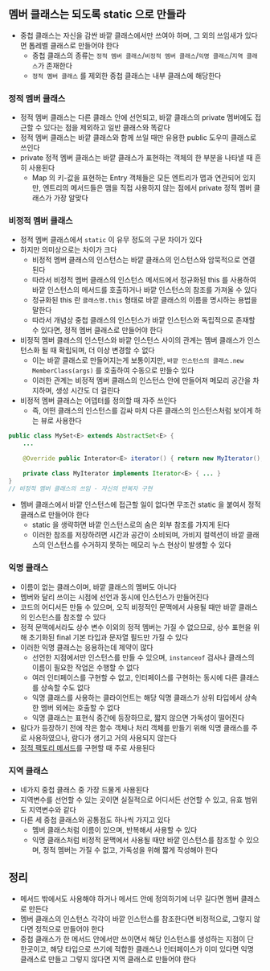 ## 멤버 클래스는 되도록 static 으로 만들라

* 중첩 클래스는 자신을 감싼 바깥 클래스에서만 쓰여야 하며, 그 외의 쓰임새가 있다면 톱레벨 클래스로 만들어야 한다
    * 중첩 클래스의 종류는 `정적 멤버 클래스`/`비정적 멤버 클래스`/`익명 클래스`/`지역 클래스`가 존재한다
    * `정적 멤버 클래스` 를 제외한 중첩 클래스는 내부 클래스에 해당한다
    
### 정적 멤버 클래스

* 정적 멤버 클래스는 다른 클래스 안에 선언되고, 바깥 클래스의 private 멤버에도 접근할 수 있다는 점을 제외하고 일반 클래스와 똑같다
* 정적 멤버 클래스는 바깥 클래스와 함께 쓰일 때만 유용한 public 도우미 클래스로 쓰인다
* private 정적 멤버 클래스는 바깥 클래스가 표현하는 객체의 한 부분을 나타낼 때 흔히 사용된다
    * Map 의 키-값을 표현하는 Entry 객체들은 모든 엔트리가 맵과 연관되어 있지만, 엔트리의 메서드들은 맴을 직접 사용하지 않는 점에서 private 정적 멤버 클래스가 가장 알맞다

### 비정적 멤버 클래스

* 정적 멤버 클래스에서 `static` 이 유무 정도의 구문 차이가 있다
* 하지만 의미상으로는 차이가 크다 
    * 비정적 멤버 클래스의 인스턴스는 바깥 클래스의 인스턴스와 암묵적으로 연결된다
    * 따라서 비정적 멤버 클래스의 인스턴스 메서드에서 정규화된 this 를 사용하여 바깥 인스턴스의 메서드를 호출하거나 바깥 인스턴스의 참조를 가져올 수 있다
    * 정규화된 this 란 `클래스명.this` 형태로 바깥 클래스의 이름을 명시하는 용법을 말한다
    * 따라서 개념상 중첩 클래스의 인스턴스가 바깥 인스턴스와 독립적으로 존재할 수 있다면, 정적 멤버 클래스로 만들어야 한다
* 비정적 멤버 클래스의 인스턴스와 바깥 인스턴스 사이의 관계는 멤버 클래스가 인스턴스화 될 때 확립되며, 더 이상 변경할 수 없다
    * 이는 바깥 클래스로 만들어지는게 보통이지만, `바깥 인스턴스의 클래스.new MemberClass(args)` 를 호출하여 수동으로 만들수 있다
    * 이러한 관계는 비정적 멤버 클래스의 인스턴스 안에 만들어져 메모리 공간을 차지하며, 생성 시간도 더 걸린다
* 비정적 멤버 클래스는 어뎁터를 정의할 때 자주 쓰인다
    * 즉, 어떤 클래스의 인스턴스를 감싸 마치 다른 클래스의 인스턴스처럼 보이게 하는 뷰로 사용한다
    
```java
public class MySet<E> extends AbstractSet<E> {
    ...
    
    @Override public Interator<E> iterator() { return new MyIterator(); }
    
    private class MyIterator implements Iterator<E> { ... }
}
// 비정적 멤버 클래스의 쓰임 - 자신의 반복자 구현
```

* 멤버 클래스에서 바깥 인스턴스에 접근할 일이 없다면 무조건 static 을 붙여서 정적 클래스로 만들어야 한다
    * static 을 생략하면 바깥 인스턴스로의 숨은 외부 참조를 가지게 된다
    * 이러한 참조를 저장하려면 시간과 공간이 소비되며, 가비지 컬렉션이 바깥 클래스의 인스턴스를 수거하지 못하는 메모리 누스 현상이 발생할 수 있다
    
### 익명 클래스

* 이름이 없는 클래스이며, 바깥 클래스의 멤버도 아니다
* 멤버와 달리 쓰이는 시점에 선언과 동시에 인스턴스가 만들어진다
* 코드의 어디서든 만들 수 있으며, 오직 비정적인 문맥에서 사용될 때만 바깥 클래스의 인스턴스를 참조할 수 있다
* 정적 문맥에서라도 상수 변수 이외의 정적 멤버는 가질 수 없으므로, 상수 표현을 위해 초기화된 final 기본 타입과 문자열 필드만 가질 수 있다
* 이러한 익명 클래스는 응용하는데 제약이 많다
    * 선언한 지점에서만 인스턴스를 만들 수 있으며, `instanceof` 검사나 클래스의 이름이 필요한 작업은 수행할 수 없다
    * 여러 인터페이스를 구현할 수 없고, 인터페이스를 구현하는 동시에 다른 클래스를 상속할 수도 없다
    * 익명 클래스를 사용하는 클라이언트는 해당 익명 클래스가 상위 타입에서 상속한 멤버 외에는 호출할 수 없다
    * 익명 클래스는 표현식 중간에 등장하므로, 짧지 않으면 가독성이 떨어진다
* 람다가 등장하기 전에 작은 함수 객체나 처리 객체를 만들기 위해 익명 클래스를 주로 사용하였으나, 람다가 생기고 거의 사용되지 않는다
* [정적 팩토리 메서드](아이템20%20추상%20클래스보다는%20인터페이스를%20우선하라.md/#골격-구현-클래스)를 구현할 때 주로 사용된다

### 지역 클래스

* 네가지 중첩 클래스 중 가장 드물게 사용된다
* 지역변수를 선언할 수 있는 곳이면 실질적으로 어디서든 선언할 수 있고, 유효 범위도 지역변수와 같다
* 다른 세 중첩 클래스와 공통점도 하나씩 가지고 있다
    * 멤버 클래스처럼 이름이 있으며, 반복해서 사용할 수 있다
    * 익명 클래스처럼 비정적 문맥에서 사용될 때만 바깥 인스턴스를 참조할 수 있으며, 정적 멤버는 가질 수 없고, 가독성을 위해 짧게 작성해야 한다
  
## 정리

* 메서드 밖에서도 사용해야 하거나 메서드 안에 정의하기에 너무 길다면 멤버 클래스로 만든다
* 멤버 클래스의 인스턴스 각각이 바깥 인스턴스를 참조한다면 비정적으로, 그렇지 않다면 정적으로 만들어야 한다
* 중첩 클래스가 한 메서드 안에서만 쓰이면서 해당 인스턴스를 생성하는 지점이 단 한곳이고, 해당 타입으로 쓰기에 적합한 클래스나 인터페이스가 이미 있다면 익명 클래스로 만들고 그렇지 않다면 지역 클래스로 만들어야 한다
